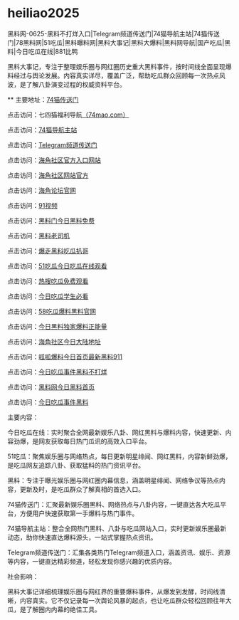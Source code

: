 # heiliao2025
黑料网-0625-黑料不打烊入口|Telegram频道传送门|74猫导航主站|74猫传送门|78黑料网|51吃瓜|黑料曝料网|黑料大事记|黑料大爆料|黑料网导航|国产吃瓜|黑料|今日吃瓜在线|881比鸭

黑料大事记，专注于整理娱乐圈与网红圈历史重大黑料事件，按时间线全面呈现爆料经过与舆论发展。内容真实详尽，覆盖广泛，帮助吃瓜群众回顾每一次热点风波，是了解八卦演变过程的权威资料平台。

** 主要地址：<a href="https://74mao.com/">74猫传送门</a>

点击访问：七四猫福利导航<a href="https://74mao.com/">（74mao.com）</a>

点击访问：<a href="https://74mao.com/">74猫导航主站</a>

点击访问：<a href="https://74mao.com/">Telegram频道传送门</a>

点击访问：<a href="https://hj-30.pages.dev/">海角社区官方入口网站</a>

点击访问：<a href="https://hj-39.pages.dev/">海角社区网站官方</a>

点击访问：<a href="https://hj-37.pages.dev/">海角论坛官网</a>

点击访问：<a href="https://hj-74.pages.dev/">91视频</a>

点击访问：<a href="https://heiliaomenjinri.pages.dev/">黑料门今日黑料免费</a>

点击访问：<a href="https://wangbaoheiliaomeng.pages.dev/">黑料老司机</a>

点击访问：<a href="https://baozouheiliaochigua.pages.dev/">爆走黑料吃瓜扒哥</a>

点击访问：<a href="https://51chiguajinri-01.pages.dev/">51吃瓜今日吃瓜在线观看</a>

点击访问：<a href="https://resouchigua.pages.dev/">热搜吃瓜免费观看</a>

点击访问：<a href="https://jinrichiguaxue.pages.dev/">今日吃瓜学生必看</a>

点击访问：<a href="https://wubachiguabaoliao.pages.dev/">58吃瓜爆料黑料官网</a>

点击访问：<a href="https://heiliao159.pages.dev/">今日黑料独家爆料正能量</a>

点击访问：<a href="https://hj-22.pages.dev/">海角社区今日大陆地址</a>

点击访问：<a href="https://guaguabaoliaojin.pages.dev/">呱呱爆料今日首页最新黑料911</a>

点击访问：<a href="https://jinrichiguashi.pages.dev/">今日吃瓜事件黑料不打烊</a>

点击访问：<a href="https://heiliao921.pages.dev/">黑料网今日黑料首页</a>

点击访问：<a href="https://heiliao-27.pages.dev/vglee.html">今日吃瓜事件黑料</a>

主要内容：

今日吃瓜在线：实时聚合全网最新娱乐八卦、网红黑料与爆料内容，快速更新、内容劲爆，是网友获取每日热门瓜讯的高效入口平台。

51吃瓜：聚焦娱乐圈与网络热点，每日更新明星绯闻、网红黑料，内容新鲜劲爆，是吃瓜网友追踪八卦、获取猛料的热门资讯平台。

黑料：专注于曝光娱乐圈与网红圈内幕信息，涵盖明星绯闻、网络争议等热点内容，更新及时，是吃瓜群众了解真相的首选入口。

74猫传送门：汇聚最新娱乐圈黑料、网络热点与八卦内容，一键直达各大吃瓜平台，方便用户快速获取第一手爆料与热门事件。

74猫导航主站：整合全网热门黑料、八卦与吃瓜网站入口，实时更新娱乐圈最新动态，助你快速直达爆料源头，一站式掌握热点资讯。

Telegram频道传送门：汇集各类热门Telegram频道入口，涵盖资讯、娱乐、资源等内容，一键直达精彩频道，轻松发现你感兴趣的优质内容。

社会影响：

黑料大事记详细梳理娱乐圈与网红界的重要爆料事件，从爆发到发酵，时间线清晰，内容真实。它不仅记录每一次舆论风暴的起点，也让吃瓜群众轻松回顾往年大瓜，是了解圈内内幕的绝佳工具。

<span style="display:none;">[Canonical link](）</span>
